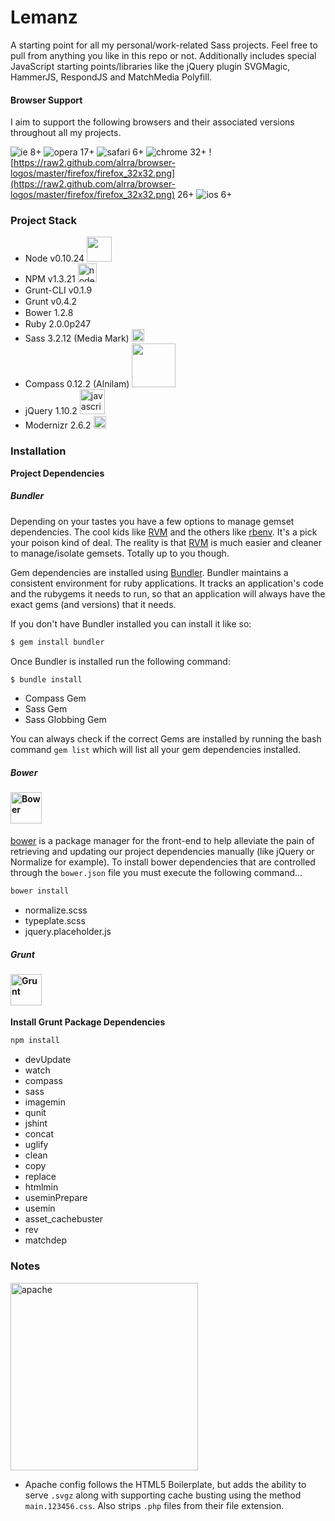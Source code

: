 # Lemanz

A starting point for all my personal/work-related Sass projects. Feel free to pull from anything you like in this repo or not. Additionally includes special JavaScript starting points/libraries like the jQuery plugin SVGMagic, HammerJS, RespondJS and MatchMedia Polyfill.

#### **Browser Support**
I aim to support the following browsers and their associated versions throughout all my projects.

![ie](https://raw2.github.com/alrra/browser-logos/master/internet-explorer-tile/internet-explorer-tile_32x32.png) 8+ ![opera](https://raw2.github.com/alrra/browser-logos/master/opera/opera_32x32.png) 17+ ![safari](https://raw2.github.com/alrra/browser-logos/master/safari/safari_32x32.png) 6+ ![chrome](https://raw2.github.com/alrra/browser-logos/master/chrome/chrome_32x32.png) 32+ ![https://raw2.github.com/alrra/browser-logos/master/firefox/firefox_32x32.png](https://raw2.github.com/alrra/browser-logos/master/firefox/firefox_32x32.png) 26+ ![ios](https://raw2.github.com/alrra/browser-logos/master/safari-ios/safari-ios_32x32.png) 6+


### **Project Stack**

- Node v0.10.24 <img src="https://www.codersgrid.com/wp-content/uploads/2013/05/nodejs-image-processing.png" width="40" height="auto" alt="">
- NPM v1.3.21 <img src="https://npmjs.org/static/npm.png" width="30" height="auto" alt="node package manager">
- Grunt-CLI v0.1.9 <img src="http://gruntjs.com/img/grunt-logo.png" width="15" height="auto" alt="">
- Grunt v0.4.2 <img src="http://gruntjs.com/img/grunt-logo.png" width="15" height="auto" alt="">
- Bower 1.2.8 <img src="https://github-camo.global.ssl.fastly.net/8a2024183152023c85dc7124365c1afb721450a4/687474703a2f2f626f7765722e696f2f696d672f626f7765722d6c6f676f2e706e67" width="15" height="auto" alt="">
- Ruby 2.0.0p247 <img src="https://www.ruby-lang.org/images/header-ruby-logo.png" width="15" height="auto" alt="">
- Sass 3.2.12 (Media Mark) <img src="http://sass-lang.com/assets/img/logo-235e394c.png" width="20" height="auto" alt="syntactically awesome stylesheets">
- Compass 0.12.2 (Alnilam) <img src="http://www.phase2technology.com/wp-content/uploads/2014/01/compass-logo-cropped-300x64.png" width="70" height="auto" alt="">
- jQuery 1.10.2 <img src="http://upload.wikimedia.org/wikipedia/en/thumb/9/9e/JQuery_logo.svg/220px-JQuery_logo.svg.png" width="40" height="auto" alt="javascript query">
- Modernizr 2.6.2 <img src="http://modernizr.com/i/img/logo-x12.png" width="20" height="auto" alt="">

### Installation

**Project Dependencies**

##### Bundler

Depending on your tastes you have a few options to manage gemset dependencies. The cool kids like [RVM](https://rvm.io) and the others
like [rbenv](https://github.com/sstephenson/rbenv). It's a pick your poison kind of deal. The reality is that [RVM](https://rvm.io) 
is much easier and cleaner to manage/isolate gemsets. Totally up to you though.

Gem dependencies are installed using [Bundler](http://bundler.io). Bundler maintains a consistent environment for ruby applications. It tracks an application's code and 
the rubygems it needs to run, so that an application will always have the exact gems (and versions) that it needs.

If you don't have Bundler installed you can install it like so:

```bash
$ gem install bundler
```

Once Bundler is installed run the following command:

```bash
$ bundle install
```

- Compass Gem
- Sass Gem
- Sass Globbing Gem

You can always check if the correct Gems are installed by running the bash command ``gem list`` which will list all your gem dependencies installed.

##### Bower

#### <img src="https://github-camo.global.ssl.fastly.net/8a2024183152023c85dc7124365c1afb721450a4/687474703a2f2f626f7765722e696f2f696d672f626f7765722d6c6f676f2e706e67" width="50" height="auto" alt="Bower">
[bower](http://bower.io) is a package manager for the front-end to help alleviate the pain of retrieving and updating our project dependencies manually (like jQuery or Normalize for example). To install bower dependencies that are controlled through the ``bower.json`` file you must execute the following command…

```bash
bower install
```
- normalize.scss
- typeplate.scss
- jquery.placeholder.js

##### Grunt

#### <img src="http://gruntjs.com/img/grunt-logo.png" width="50" height="auto" alt="Grunt">

**Install Grunt Package Dependencies**

```bash
npm install
```
- devUpdate
- watch
- compass
- sass
- imagemin
- qunit
- jshint
- concat
- uglify
- clean
- copy
- replace
- htmlmin
- useminPrepare
- usemin
- asset_cachebuster
- rev
- matchdep

### **Notes**

<img src="http://httpd.apache.org/images/httpd_logo_wide_new.png" width="300" height="auto" alt="apache">

- Apache config follows the HTML5 Boilerplate, but adds the ability to serve ``.svgz`` along with supporting cache busting using the method ``main.123456.css``. Also strips ``.php`` files from their file extension.